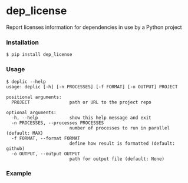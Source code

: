 # dep_license

Report licenses information for dependencies in use by a Python project

### Installation

```
$ pip install dep_license
```

### Usage

```
$ deplic --help
usage: deplic [-h] [-n PROCESSES] [-f FORMAT] [-o OUTPUT] PROJECT

positional arguments:
  PROJECT               path or URL to the project repo

optional arguments:
  -h, --help            show this help message and exit
  -n PROCESSES, --processes PROCESSES
                        number of processes to run in parallel (default: MAX)
  -f FORMAT, --format FORMAT
                        define how result is formatted (default: github)
  -o OUTPUT, --output OUTPUT
                        path for output file (default: None)
```

### Example

